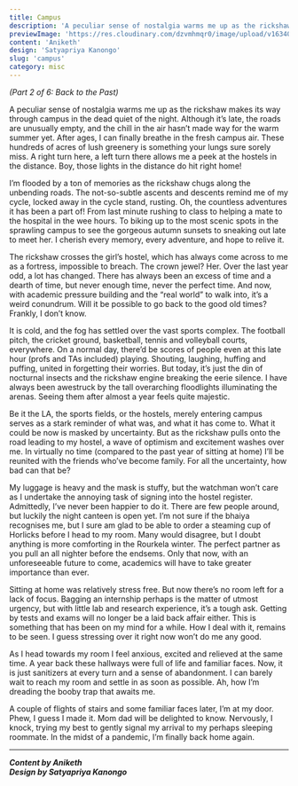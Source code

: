 ```yaml
---
title: Campus
description: 'A peculiar sense of nostalgia warms me up as the rickshaw makes its way through campus in the dead quiet of the...'
previewImage: 'https://res.cloudinary.com/dzvmhmqr0/image/upload/v1634019451/Articles%20Cover%20Image/Back_to_the_Past_Campus_ei5eck.jpg'
content: 'Aniketh'
design: 'Satyapriya Kanongo'
slug: 'campus'
category: misc
---
```


_(Part 2 of 6: Back to the Past)_

A peculiar sense of nostalgia warms me up as the rickshaw makes its way through campus in the dead quiet of the night. Although it’s late, the roads are unusually empty, and the chill in the air hasn’t made way for the warm summer yet. After ages, I can finally breathe in the fresh campus air. These hundreds of acres of lush greenery is something your lungs sure sorely miss. A right turn here, a left turn there allows me a peek at the hostels in the distance. Boy, those lights in the distance do hit right home!

I’m flooded by a ton of memories as the rickshaw chugs along the unbending roads. The not-so-subtle ascents and descents remind me of my cycle, locked away in the cycle stand, rusting. Oh, the countless adventures it has been a part of! From last minute rushing to class to helping a mate to the hospital in the wee hours. To biking up to the most scenic spots in the sprawling campus to see the gorgeous autumn sunsets to sneaking out late to meet her. I cherish every memory, every adventure, and hope to relive it.

The rickshaw crosses the girl’s hostel, which has always come across to me as a fortress, impossible to breach. The crown jewel? Her. Over the last year odd, a lot has changed. There has always been an excess of time and a dearth of time, but never enough time, never the perfect time. And now, with academic pressure building and the “real world” to walk into, it’s a weird conundrum. Will it be possible to go back to the good old times? Frankly, I don’t know.

It is cold, and the fog has settled over the vast sports complex. The football pitch, the cricket ground, basketball, tennis and volleyball courts, everywhere. On a normal day, there’d be scores of people even at this late hour (profs and TAs included) playing. Shouting, laughing, huffing and puffing, united in forgetting their worries. But today, it’s just the din of nocturnal insects and the rickshaw engine breaking the eerie silence. I have always been awestruck by the tall overarching floodlights illuminating the arenas. Seeing them after almost a year feels quite majestic.

Be it the LA, the sports fields, or the hostels, merely entering campus serves as a stark reminder of what was, and what it has come to. What it could be now is masked by uncertainty. But as the rickshaw pulls onto the road leading to my hostel, a wave of optimism and excitement washes over me. In virtually no time (compared to the past year of sitting at home) I’ll be reunited with the friends who’ve become family. For all the uncertainty, how bad can that be?

My luggage is heavy and the mask is stuffy, but the watchman won’t care as I undertake the annoying task of signing into the hostel register. Admittedly, I’ve never been happier to do it. There are few people around, but luckily the night canteen is open yet. I’m not sure if the bhaiya recognises me, but I sure am glad to be able to order a steaming cup of Horlicks before I head to my room. Many would disagree, but I doubt anything is more comforting in the Rourkela winter. The perfect partner as you pull an all nighter before the endsems. Only that now, with an unforeseeable future to come, academics will have to take greater importance than ever.

Sitting at home was relatively stress free. But now there’s no room left for a lack of focus. Bagging an internship perhaps is the matter of utmost urgency, but with little lab and research experience, it’s a tough ask. Getting by tests and exams will no longer be a laid back affair either. This is something that has been on my mind for a while. How I deal with it, remains to be seen. I guess stressing over it right now won’t do me any good.

As I head towards my room I feel anxious, excited and relieved at the same time. A year back these hallways were full of life and familiar faces. Now, it is just sanitizers at every turn and a sense of abandonment. I can barely wait to reach my room and settle in as soon as possible. Ah, how I’m dreading the booby trap that awaits me.

A couple of flights of stairs and some familiar faces later, I’m at my door. Phew, I guess I made it. Mom dad will be delighted to know. Nervously, I knock, trying my best to gently signal my arrival to my perhaps sleeping roommate. In the midst of a pandemic, I’m finally back home again.

---

**_Content by Aniketh_** <br>
**_Design by Satyapriya Kanongo_**
